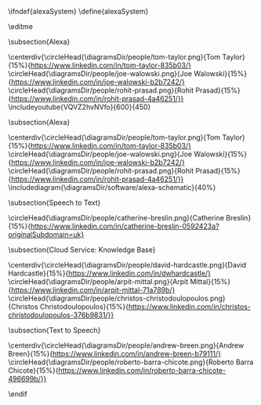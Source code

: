 \ifndef{alexaSystem}
\define{alexaSystem}

\editme

\subsection{Alexa}

\centerdiv{\circleHead{\diagramsDir/people/tom-taylor.png}{Tom Taylor}{15%}{https://www.linkedin.com/in/tom-taylor-835b03/}
\circleHead{\diagramsDir/people/joe-walowski.png}{Joe Walowski}{15%}{https://www.linkedin.com/in/joe-walowski-b2b7242/}
\circleHead{\diagramsDir/people/rohit-prasad.png}{Rohit Prasad}{15%}{https://www.linkedin.com/in/rohit-prasad-4a46251/}}
\includeyoutube{VQVZ2hvNVfo}{600}{450}

\subsection{Alexa}

\centerdiv{\circleHead{\diagramsDir/people/tom-taylor.png}{Tom Taylor}{15%}{https://www.linkedin.com/in/tom-taylor-835b03/}
\circleHead{\diagramsDir/people/joe-walowski.png}{Joe Walowski}{15%}{https://www.linkedin.com/in/joe-walowski-b2b7242/}
\circleHead{\diagramsDir/people/rohit-prasad.png}{Rohit Prasad}{15%}{https://www.linkedin.com/in/rohit-prasad-4a46251/}}
\includediagram{\diagramsDir/software/alexa-schematic}{40%}

\subsection{Speech to Text}

\circleHead{\diagramsDir/people/catherine-breslin.png}{Catherine Breslin}{15%}{https://www.linkedin.com/in/catherine-breslin-0592423a?originalSubdomain=uk} 

\subsection{Cloud Service: Knowledge Base}

\centerdiv{\circleHead{\diagramsDir/people/david-hardcastle.png}{David Hardcastle}{15%}{https://www.linkedin.com/in/dwhardcastle/}
\circleHead{\diagramsDir/people/arpit-mittal.png}{Arpit Mittal}{15%}{https://www.linkedin.com/in/arpit-mittal-71a789b/}
\circleHead{\diagramsDir/people/christos-christodoulopoulos.png}{Christos Christodoulopoulos}{15%}{https://www.linkedin.com/in/christos-christodoulopoulos-376b9831/}}

\subsection{Text to Speech}

\centerdiv{\circleHead{\diagramsDir/people/andrew-breen.png}{Andrew Breen}{15%}{https://www.linkedin.com/in/andrew-breen-b79111/}
\circleHead{\diagramsDir/people/roberto-barra-chicote.png}{Roberto Barra Chicote}{15%}{https://www.linkedin.com/in/roberto-barra-chicote-496699b/}}

\endif
